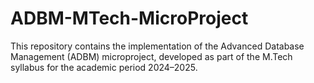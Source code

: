 # ADBM-MTech-MicroProject
This repository contains the implementation of the Advanced Database Management (ADBM) microproject, developed as part of the M.Tech syllabus for the academic period 2024–2025.
